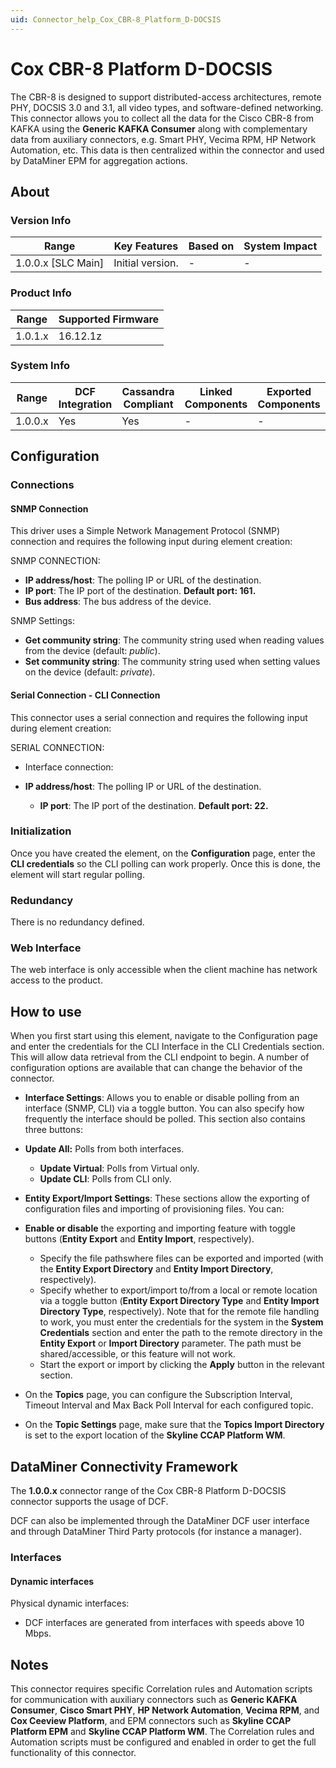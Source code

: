 ```yaml
---
uid: Connector_help_Cox_CBR-8_Platform_D-DOCSIS
---
```


# Cox CBR-8 Platform D-DOCSIS

The CBR-8 is designed to support distributed-access architectures, remote PHY, DOCSIS 3.0 and 3.1, all video types, and software-defined networking. This connector allows you to collect all the data for the Cisco CBR-8 from KAFKA using the **Generic KAFKA Consumer** along with complementary data from auxiliary connectors, e.g. Smart PHY, Vecima RPM, HP Network Automation, etc. This data is then centralized within the connector and used by DataMiner EPM for aggregation actions.

## About

### Version Info

| **Range**            | **Key Features** | **Based on** | **System Impact** |
|----------------------|------------------|--------------|-------------------|
| 1.0.0.x \[SLC Main\] | Initial version. | \-           | \-                |

### Product Info

| **Range** | **Supported Firmware** |
|-----------|------------------------|
| 1.0.1.x   | 16.12.1z               |

### System Info

| **Range** | **DCF Integration** | **Cassandra Compliant** | **Linked Components** | **Exported Components** |
|-----------|---------------------|-------------------------|-----------------------|-------------------------|
| 1.0.0.x   | Yes                 | Yes                     | \-                    | \-                      |

## Configuration

### Connections

#### SNMP Connection

This driver uses a Simple Network Management Protocol (SNMP) connection and requires the following input during element creation:

SNMP CONNECTION:

- **IP address/host**: The polling IP or URL of the destination.
- **IP port**: The IP port of the destination. **Default port: 161.**
- **Bus address**: The bus address of the device.

SNMP Settings:

- **Get community string**: The community string used when reading values from the device (default: *public*).
- **Set community string**: The community string used when setting values on the device (default: *private*).

#### Serial Connection - CLI Connection

This connector uses a serial connection and requires the following input during element creation:

SERIAL CONNECTION:

- Interface connection:

- **IP address/host**: The polling IP or URL of the destination.
  - **IP port**: The IP port of the destination. **Default port: 22.**

### Initialization

Once you have created the element, on the **Configuration** page, enter the **CLI credentials** so the CLI polling can work properly. Once this is done, the element will start regular polling.

### Redundancy

There is no redundancy defined.

### Web Interface

The web interface is only accessible when the client machine has network access to the product.

## How to use

When you first start using this element, navigate to the Configuration page and enter the credentials for the CLI Interface in the CLI Credentials section. This will allow data retrieval from the CLI endpoint to begin. A number of configuration options are available that can change the behavior of the connector.

- **Interface Settings**: Allows you to enable or disable polling from an interface (SNMP, CLI) via a toggle button. You can also specify how frequently the interface should be polled. This section also contains three buttons:

- **Update All:** Polls from both interfaces.
  - **Update Virtual**: Polls from Virtual only.
  - **Update CLI**: Polls from CLI only.

- **Entity Export/Import Settings**: These sections allow the exporting of configuration files and importing of provisioning files. You can:

- **Enable or disable** the exporting and importing feature with toggle buttons (**Entity Export** and **Entity Import**, respectively).
  - Specify the file pathswhere files can be exported and imported (with the **Entity Export Directory** and **Entity Import Directory**, respectively).
  - Specify whether to export/import to/from a local or remote location via a toggle button (**Entity Export Directory Type** and **Entity Import Directory Type**, respectively). Note that for the remote file handling to work, you must enter the credentials for the system in the **System Credentials** section and enter the path to the remote directory in the **Entity Export** or **Import Directory** parameter. The path must be shared/accessible, or this feature will not work.
  - Start the export or import by clicking the **Apply** button in the relevant section.

- On the **Topics** page, you can configure the Subscription Interval, Timeout Interval and Max Back Poll Interval for each configured topic.

- On the **Topic Settings** page, make sure that the **Topics Import Directory** is set to the export location of the **Skyline CCAP Platform WM**.

## DataMiner Connectivity Framework

The **1.0.0.x** connector range of the Cox CBR-8 Platform D-DOCSIS connector supports the usage of DCF.

DCF can also be implemented through the DataMiner DCF user interface and through DataMiner Third Party protocols (for instance a manager).

### Interfaces

#### Dynamic interfaces

Physical dynamic interfaces:

- DCF interfaces are generated from interfaces with speeds above 10 Mbps.

## Notes

This connector requires specific Correlation rules and Automation scripts for communication with auxiliary connectors such as **Generic KAFKA Consumer**, **Cisco Smart PHY**, **HP Network Automation**, **Vecima RPM**, and **Cox Ceeview Platform**, and EPM connectors such as **Skyline CCAP Platform EPM** and **Skyline CCAP Platform WM**. The Correlation rules and Automation scripts must be configured and enabled in order to get the full functionality of this connector.
